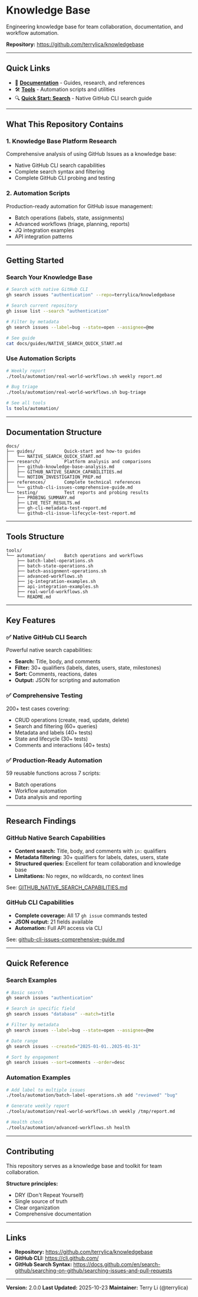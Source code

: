 # Knowledge Base

Engineering knowledge base for team collaboration, documentation, and workflow automation.

**Repository:** https://github.com/terrylica/knowledgebase

---

## Quick Links

- 📖 **[Documentation](/docs/)** - Guides, research, and references
- 🛠️ **[Tools](/tools/)** - Automation scripts and utilities
- 🔍 **[Quick Start: Search](/docs/guides/NATIVE_SEARCH_QUICK_START.md)** - Native GitHub CLI search guide

---

## What This Repository Contains

### 1. Knowledge Base Platform Research

Comprehensive analysis of using GitHub Issues as a knowledge base:

- Native GitHub CLI search capabilities
- Complete search syntax and filtering
- Complete GitHub CLI probing and testing

### 2. Automation Scripts

Production-ready automation for GitHub issue management:

- Batch operations (labels, state, assignments)
- Advanced workflows (triage, planning, reports)
- JQ integration examples
- API integration patterns

---

## Getting Started

### Search Your Knowledge Base

```bash
# Search with native GitHub CLI
gh search issues "authentication" --repo=terrylica/knowledgebase

# Search current repository
gh issue list --search "authentication"

# Filter by metadata
gh search issues --label=bug --state=open --assignee=@me

# See guide
cat docs/guides/NATIVE_SEARCH_QUICK_START.md
```

### Use Automation Scripts

```bash
# Weekly report
./tools/automation/real-world-workflows.sh weekly report.md

# Bug triage
./tools/automation/real-world-workflows.sh bug-triage

# See all tools
ls tools/automation/
```

---

## Documentation Structure

```
docs/
├── guides/           Quick-start and how-to guides
│   └── NATIVE_SEARCH_QUICK_START.md
├── research/         Platform analysis and comparisons
│   ├── github-knowledge-base-analysis.md
│   ├── GITHUB_NATIVE_SEARCH_CAPABILITIES.md
│   └── NOTION_INVESTIGATION_PREP.md
├── references/       Complete technical references
│   └── github-cli-issues-comprehensive-guide.md
└── testing/          Test reports and probing results
    ├── PROBING_SUMMARY.md
    ├── LIVE_TEST_RESULTS.md
    ├── gh-cli-metadata-test-report.md
    └── github-cli-issue-lifecycle-test-report.md
```

---

## Tools Structure

```
tools/
└── automation/       Batch operations and workflows
    ├── batch-label-operations.sh
    ├── batch-state-operations.sh
    ├── batch-assignment-operations.sh
    ├── advanced-workflows.sh
    ├── jq-integration-examples.sh
    ├── api-integration-examples.sh
    ├── real-world-workflows.sh
    └── README.md
```

---

## Key Features

### ✅ Native GitHub CLI Search

Powerful native search capabilities:

- **Search:** Title, body, and comments
- **Filter:** 30+ qualifiers (labels, dates, users, state, milestones)
- **Sort:** Comments, reactions, dates
- **Output:** JSON for scripting and automation

### ✅ Comprehensive Testing

200+ test cases covering:

- CRUD operations (create, read, update, delete)
- Search and filtering (60+ queries)
- Metadata and labels (40+ tests)
- State and lifecycle (30+ tests)
- Comments and interactions (40+ tests)

### ✅ Production-Ready Automation

59 reusable functions across 7 scripts:

- Batch operations
- Workflow automation
- Data analysis and reporting

---

## Research Findings

### GitHub Native Search Capabilities

- **Content search:** Title, body, and comments with `in:` qualifiers
- **Metadata filtering:** 30+ qualifiers for labels, dates, users, state
- **Structured queries:** Excellent for team collaboration and knowledge base
- **Limitations:** No regex, no wildcards, no context lines

See: [GITHUB_NATIVE_SEARCH_CAPABILITIES.md](/docs/research/GITHUB_NATIVE_SEARCH_CAPABILITIES.md)

### GitHub CLI Capabilities

- **Complete coverage:** All 17 `gh issue` commands tested
- **JSON output:** 21 fields available
- **Automation:** Full API access via CLI

See: [github-cli-issues-comprehensive-guide.md](/docs/references/github-cli-issues-comprehensive-guide.md)

---

## Quick Reference

### Search Examples

```bash
# Basic search
gh search issues "authentication"

# Search in specific field
gh search issues "database" --match=title

# Filter by metadata
gh search issues --label=bug --state=open --assignee=@me

# Date range
gh search issues --created="2025-01-01..2025-01-31"

# Sort by engagement
gh search issues --sort=comments --order=desc
```

### Automation Examples

```bash
# Add label to multiple issues
./tools/automation/batch-label-operations.sh add "reviewed" "bug"

# Generate weekly report
./tools/automation/real-world-workflows.sh weekly /tmp/report.md

# Health check
./tools/automation/advanced-workflows.sh health
```

---

## Contributing

This repository serves as a knowledge base and toolkit for team collaboration.

**Structure principles:**

- DRY (Don't Repeat Yourself)
- Single source of truth
- Clear organization
- Comprehensive documentation

---

## Links

- **Repository:** https://github.com/terrylica/knowledgebase
- **GitHub CLI:** https://cli.github.com/
- **GitHub Search Syntax:** https://docs.github.com/en/search-github/searching-on-github/searching-issues-and-pull-requests

---

**Version:** 2.0.0
**Last Updated:** 2025-10-23
**Maintainer:** Terry Li (@terrylica)
